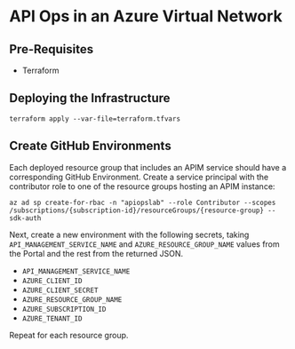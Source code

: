 # API Ops in an Azure Virtual Network

## Pre-Requisites

- Terraform

## Deploying the Infrastructure

`terraform apply --var-file=terraform.tfvars`

## Create GitHub Environments

Each deployed resource group that includes an APIM service should have a corresponding GitHub Environment. Create a service principal with the contributor role to one of the resource groups hosting an APIM instance:

`az ad sp create-for-rbac -n "apiopslab" --role Contributor --scopes /subscriptions/{subscription-id}/resourceGroups/{resource-group} --sdk-auth`

Next, create a new environment with the following secrets, taking `API_MANAGEMENT_SERVICE_NAME` and `AZURE_RESOURCE_GROUP_NAME` values from the Portal and the rest from the returned JSON.

- `API_MANAGEMENT_SERVICE_NAME`
- `AZURE_CLIENT_ID`
- `AZURE_CLIENT_SECRET`
- `AZURE_RESOURCE_GROUP_NAME`
- `AZURE_SUBSCRIPTION_ID`
- `AZURE_TENANT_ID`

Repeat for each resource group.

